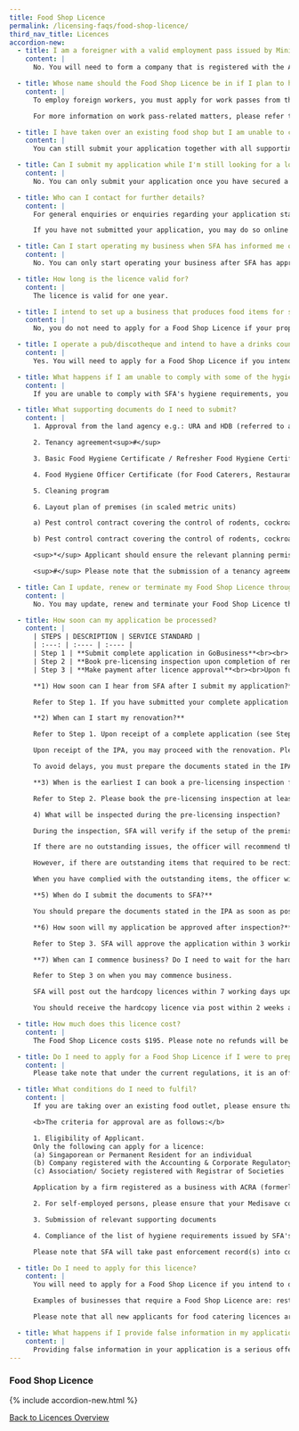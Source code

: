 ```yaml
---
title: Food Shop Licence
permalink: /licensing-faqs/food-shop-licence/
third_nav_title: Licences
accordion-new:
  - title: I am a foreigner with a valid employment pass issued by Ministry of Manpower. Can I apply for the licence in my name?
    content: |
      No. You will need to form a company that is registered with the Accounting & Corporate Regulatory Authority (ACRA) and apply for the licence in the company's name.

  - title: Whose name should the Food Shop Licence be in if I plan to hire foreign workers?
    content: |
      To employ foreign workers, you must apply for work passes from the Ministry of Manpower. Please request for the Food Shop Licence to be issued in the name of the body corporate. Food Shop Licences issued in the name of an individual (e.g.: a Director) will not be acceptable for the purpose of work pass applications.

      For more information on work pass-related matters, please refer to MOM's [website](https://www.mom.gov.sg/){:target="_blank"} or call MOM Contact Centre at 64385122.

  - title: I have taken over an existing food shop but I am unable to contact the previous licensee to surrender/cancel his Food Shop Licence for the premises. How do I apply for the Food Shop Licence?
    content: |
      You can still submit your application together with all supporting documents. However, for such cases, SFA will need to write to the previous licensee to confirm whether he is still operating the business at the said premises. If the previous licensee indicates that he is no longer operating the said premises or does not respond, SFA will proceed to process your application. The processing time for such cases is about two weeks.

  - title: Can I submit my application while I'm still looking for a location to operate my business?
    content: |
      No. You can only submit your application once you have secured a location to operate your business.

  - title: Who can I contact for further details?
    content: |
      For general enquiries or enquiries regarding your application status, please submit your enquiry and GoBusiness Licensing application ID through SFA's [online feedback form](https://www.sfa.gov.sg/feedback){:target="_blank"}.

      If you have not submitted your application, you may do so online on our website.

  - title: Can I start operating my business when SFA has informed me of in-principle approval of my Food Shop Licence application?
    content: |
      No. You can only start operating your business after SFA has approved the Food Shop Licence application and you have made payment. Please keep the receipt of payment, and the licence will be mailed to you within seven working days from payment date.

  - title: How long is the licence valid for?
    content: |
      The licence is valid for one year.

  - title: I intend to set up a business that produces food items for supply to other food shops and food stalls. Do I need to apply for a Food Shop Licence?
    content: |
      No, you do not need to apply for a Food Shop Licence if your proposed food business does not involve the retail sale of food directly to the customer. However, you may need to obtain a food factory licence from the Food Production & Processing Department (FPPD) at SFA for your proposed business.

  - title: I operate a pub/discotheque and intend to have a drinks counter selling alcoholic drinks. Do I need to apply for a Food Shop Licence?
    content: |
      Yes. You will need to apply for a Food Shop Licence if you intend to operate a drinks or snack counter at your premises.

  - title: What happens if I am unable to comply with some of the hygiene requirements?
    content: |
      If you are unable to comply with SFA's hygiene requirements, you will not be issued a Food Shop Licence.

  - title: What supporting documents do I need to submit?
    content: |
      1. Approval from the land agency e.g.: URA and HDB (referred to as planning permission from land agencies)*

      2. Tenancy agreement<sup>#</sup>

      3. Basic Food Hygiene Certificate / Refresher Food Hygiene Certificate of food handlers

      4. Food Hygiene Officer Certificate (for Food Caterers, Restaurants, Food Courts and Canteens only)

      5. Cleaning program

      6. Layout plan of premises (in scaled metric units)

      a) Pest control contract covering the control of rodents, cockroaches and flies during the year-long licensing period. The inspection frequency of the food shop premises covered in the contract shall be at least once a month to detect any sign of pest infestation.

      b) Pest control contract covering the control of rodents, cockroaches and flies during the year-long licensing period. The inspection frequency of the food shop premises covered in the contract shall be at least once a month to detect any sign of pest infestation.

      <sup>*</sup> Applicant should ensure the relevant planning permission is obtained, prior to signing any tenancy agreement and investing in renovations/equipment for the premises.

      <sup>#</sup> Please note that the submission of a tenancy agreement is not required during the initial stage of application for a licence. The tenancy agreement will only be required at the final stage, before SFA approves and issues the licence. You are advised not to sign any tenancy agreement, until the land agency concerned has approved the relevant use for the premises, and you are reasonably confident you can meet with the COPEH requirements by also verifying with the owner/landlord on the necessary renovations like installation of exhaust system, pipings for sinks etc.

  - title: Can I update, renew or terminate my Food Shop Licence through the Guided Journey feature?
    content: |
      No. You may update, renew and terminate your Food Shop Licence through the Self-Service feature.

  - title: How soon can my application be processed?
    content: |
      | STEPS | DESCRIPTION | SERVICE STANDARD |
      | :---: | :---- | :---- |
      | Step 1 | **Submit complete application in GoBusiness**<br><br> - For complete application with layout plan, SFA will issue the In-Principle Approval (IPA) via email and [GoBusiness Portal](https://www.gobusiness.gov.sg/licences) under “submitted documents” tab of your application. With the IPA, applicants may proceed with the renovation.<br><br> - To avoid delays, please prepare the documents stated in the IPA and upload them in [GoBusiness Portal](https://www.gobusiness.gov.sg/licences) under “submitted documents” tab of your application.<br><br> - Incomplete application will be rejected.| 5 working days if application is complete<br> and in order |
      | Step 2 | **Book pre-licensing inspection upon completion of renovation**<br><br> - Make an appointment for inspection 7 days in advance via [SFA online feedback form](https://csp.sfa.gov.sg/feedback){:target="_blank"}<br><br> - To avoid delays, applicants should ensure that all the items listed in the IPA have been complied with | 2 working days to confirm inspection date              |
      | Step 3 | **Make payment after licence approval**<br><br>Upon full compliance to licensing requirements and submission of required documents, SFA will approve the application. You will receive a notification via email and GoBusiness within 3 working days.<br><br> - For applicants with existing GIRO arrangement with SFA, you may start business after receiving SFA's email approval.<br><br> - For applicants not on GIRO, you may start your business after you have made payment via AXS or GoBusiness.<br><br>SFA will post out the hardcopy licences within 7 working days upon successful payment.<br><br>You should receive the hardcopy licence via post within 2 weeks after successful payment. If you do not receive the hardcopy licence after 2 weeks, please write in to [SFA](https://csp.sfa.gov.sg/feedbackto){:target="_blank"} request for a replacement copy. | 3 working days upon full compliance                    |

      **1) How soon can I hear from SFA after I submit my application?**

      Refer to Step 1. If you have submitted your complete application with all required supporting documents in GoBusiness, SFA will respond to you within 5 working days. Any incomplete or incorrect submission will be rejected.

      **2) When can I start my renovation?**

      Refer to Step 1. Upon receipt of a complete application (see Step 1), SFA will process and issue an IPA via email within 5 working days. You can also download the IPA at [GoBusiness Portal](https://www.gobusiness.gov.sg/licences) “Submitted documents” tab of your application.

      Upon receipt of the IPA, you may proceed with the renovation. Please refer to the IPA for the licensing requirements that you will need to comply with. You may also refer to Licensing Requirements on SFA website.

      To avoid delays, you must prepare the documents stated in the IPA and upload them in GoBusiness. The documents include URA’s Change of Use or HDB’s approval, tenancy agreement, cleaning program and pest control contract. It is also important that you plan the renovation and equipment set up schedule ahead of time so as to minimise the time taken for renovation.

      **3) When is the earliest I can book a pre-licensing inspection for my food shop? How can I book an inspection?**

      Refer to Step 2. Please book the pre-licensing inspection at least 7 days in advance. You can log a [request](www.sfa.gov.sg/feedback){:target="_blank"} for the pre-licensing inspection. Please provide the relevant information (premises address, application number/licence number, name and contact number) in your request. SFA will confirm your pre-licensing inspection date within 2 working days.

      4) What will be inspected during the pre-licensing inspection?

      During the inspection, SFA will verify if the setup of the premises is in accordance to the layout plan submitted and whether all the items listed in the IPA have been complied with. For example, SFA will check if exhaust is fitted with an air-cleaner, floor trap for the discharge of wastewater to sewer, adequate washing facilities, storage facilities and etc. At the end of the pre-licensing inspection, the officer will issue you with an inspection report.

      If there are no outstanding issues, the officer will recommend the application for approval.

      However, if there are outstanding items that required to be rectified/complied at the end of the pre-licensing inspection, the officer will indicate in the inspection report. Please comply with these outstanding items and inform the inspection officer.

      When you have complied with the outstanding items, the officer will recommend the application for approval as per Step 3.

      **5) When do I submit the documents to SFA?**

      You should prepare the documents stated in the IPA as soon as possible and upload the documents in GoBusiness portal. The documents include URA’s Change of Use or HDB approval, tenancy agreement, cleaning program and pest control contract.

      **6) How soon will my application be approved after inspection?**

      Refer to Step 3. SFA will approve the application within 3 working days upon applicant’s full compliance to licensing requirements and submission of required documents.

      **7) When can I commence business? Do I need to wait for the hardcopy licence before I start operations? What do I do if I do not receive the hardcopy licence?**

      Refer to Step 3 on when you may commence business.

      SFA will post out the hardcopy licences within 7 working days upon successful payment.

      You should receive the hardcopy licence via post within 2 weeks after successful payment. If you do not receive the hardcopy licence after 2 weeks, please write in to [SFA](https://csp.sfa.gov.sg/feedback){:target="_blank"} to request for a replacement copy.

  - title: How much does this licence cost?
    content: |
      The Food Shop Licence costs $195. Please note no refunds will be allowed once payment has been made.

  - title: Do I need to apply for a Food Shop Licence if I were to prepare and cook food from my home for sale to the public?
    content: |
      Please take note that under the current regulations, it is an offence to sell home cooked food to the public.

  - title: What conditions do I need to fulfil?
    content: |
      If you are taking over an existing food outlet, please ensure that the previous licensee had surrendered/cancelled his licence before you submit an application for the licence. Otherwise, there will be a delay in processing your application.

      <b>The criteria for approval are as follows:</b>

      1. Eligibility of Applicant.
      Only the following can apply for a licence:
      (a) Singaporean or Permanent Resident for an individual
      (b) Company registered with the Accounting & Corporate Regulatory Authority (ACRA)
      (c) Association/ Society registered with Registrar of Societies

      Application by a firm registered as a business with ACRA (formerly RCB) cannot be accepted. The sole proprietor or active partner must apply for a licence in his name.

      2. For self-employed persons, please ensure that your Medisave contributions are paid before applying for a licence.

      3. Submission of relevant supporting documents

      4. Compliance of the list of hygiene requirements issued by SFA's Food Service Department. (note: You may refer to the Licensing Conditions here for more information on the general design of a food retail outlet)

      Please note that SFA will take past enforcement record(s) into consideration for new licence applications and/or renewal.

  - title: Do I need to apply for this licence?
    content: |
      You will need to apply for a Food Shop Licence if you intend to operate a retail food outlet where food and/or drink are sold wholly by retail. This is a requirement under the Environmental Public Health Act. The purpose of licensing is to ensure cleanliness and food safety in food retail outlets and to prevent food-borne diseases.

      Examples of businesses that require a Food Shop Licence are: restaurants, cake shops, eating houses, coffeeshops, food courts, snack and drink counters, market produce shops, private markets, food caterers, food shops (pets allowed) and mobile food wagon.

      Please note that all new applicants for food catering licences are required to submit an FSMS plan within the first three months of the licence issuance date. For more details, please refer to Singapore Food Authority's website [here](http://www.sfa.gov.sg/){:target="_blank"}.

  - title: What happens if I provide false information in my application?
    content: |
      Providing false information in your application is a serious offence. Your licence can be suspended, cancelled or revoked. Enforcement action can also be taken against you.
---
```


### Food Shop Licence

{% include accordion-new.html %}

[Back to Licences Overview](/licences/)

<script src="/jquery/jquery.min.js"></script>
<script src="/jquery/resize-tables.js"></script>

